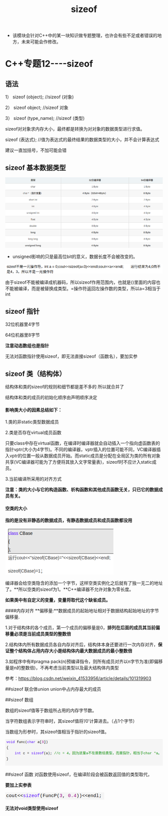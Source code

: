 ﻿---
layout: post
title:  "sizeof"
data: 星期六, 14. 三月 2020 03:51下午 
categories: C++
tags: 专题
---
* 该模块会针对C++中的某一块知识做专题整理，也许会有些不足或者错误的地方，未来可能会作修改。

# C++专题12----sizeof



## 语法
1）  sizeof (object);  //sizeof (对象)

2）  sizeof object;   //sizeof 对象

3）  sizeof (type_name);  //sizeof (类型)

sizeof对对象求内存大小，最终都是转换为对对象的数据类型进行求值。

sizeof (表达式); //值为表达式的最终结果的数据类型的大小，并不会计算表达式

建议一直加括号，不加可能会错

## sizeof 基本数据类型
![](https://github.com/LLLibra/LLLibra.github.io/raw/master/_posts/imgs/20200314-163355.png)

* unsigned影响的只是最高位bit的意义，数据长度不会被改变的。 

![](https://github.com/LLLibra/LLLibra.github.io/raw/master/_posts/imgs/20200314-161425.png)

由于sizeof不能被编译成机器码，所以sizeof作用范围内，也就是()里面的内容也不能被编译，而是被替换成类型。=操作符返回左操作数的类型，所以a=3相当于int

## sizeof 指针
32位机器里4字节

64位机器里8字节

**注意动态数组也是指针**

无法对函数指针使用sizeof，即无法直接sizeof（函数名），要加实参


## sizeof 类（结构体）

结构体和类的sizeof的规则和细节都是差不多的 所以就合并了

结构体和类的成员的初始化顺序由声明顺序决定

#### 影响类大小的因素总结如下：

1.类的非static类型数据成员

2.类是否存在virtual成员函数
>
只要class中存在virtual函数，在编译时编译器就会自动插入一个指向虚函数表的指针vptr(大小为4字节)。不同的编译器，vptr插入的位置可能不同，VC编译器插入vptr的位置一般从数据成员开始。而static成员是分配在全局区为类的所有对象共享(VC编译器可能为了方便将其放入文字常量表)，sizeof时不应计入static成员。

3.当前编译所采用的对齐方式

**注意：类的大小与它的构造函数、析构函数和其他成员函数无关，只已它的数据成员有关。**

#### 空类的大小
**指的是没有非静态的数据成员，有静态数据成员和成员函数都没用**

![](https://github.com/LLLibra/LLLibra.github.io/raw/master/_posts/imgs/20200314-155844.png)

编译器会给空类隐含的添加一个字节，这样空类实例化之后就有了独一无二的地址了。**所以空类的sizeof为1。**C++编译器不允许对象为零长度。

**如果类中有自定义的变量，变量将取代这个缺省成员。**


####内存对齐
**偏移量:**数据成员的起始地址相对于数据结构起始地址的字节偏移量. 

1.对于结构体的各个成员，第一个成员的偏移量是0，**排列在后面的成员其当前偏移量必须是当前成员类型的整数倍**

2.结构体内所有数据成员各自内存对齐后，结构体本身还要进行一次内存对齐，**保证整个结构体占用内存大小是结构体内最大数据成员的最小整数倍**

3.如程序中有#pragma pack(n)预编译指令，则所有成员对齐以n字节为准(即偏移量是n的整数倍)，不再考虑当前类型以及最大结构体内类型

参考：https://blog.csdn.net/weixin_41533956/article/details/101319903

##sizeof  联合体union
union中占内存最大的成员

##sizeof 数组

数组的sizeof值等于数组所占用的内存字节数。

当字符数组表示字符串时，其sizeof值将’/0’计算进去。（占1个字节）

当数组为形参时，其sizeof值相当于指针的sizeof值。 

![](https://github.com/LLLibra/LLLibra.github.io/raw/master/_posts/imgs/20200314-162319.png)

##sizeof 函数
对函数使用sizeof，在编译阶段会被函数返回值的类型取代， 

**要加上实参表**

![](https://github.com/LLLibra/LLLibra.github.io/raw/master/_posts/imgs/20200314-164033.png)

**无法对void类型使用sizeof**
